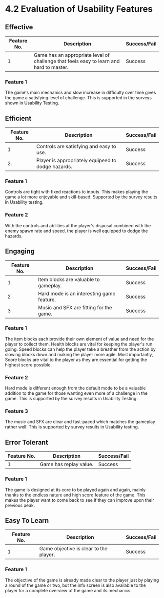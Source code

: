 # 4.2 Evaluation of Usability Features

## Effective

| Feature No. | Description                                                                             | Success/Fail |
| ----------- | --------------------------------------------------------------------------------------- | ------------ |
| 1           | Game has an appropriate level of challenge that feels easy to learn and hard to master. | Success      |

### Feature 1

The game's main mechanics and slow increase in difficulty over time gives the game a satisfying level of challenge. This is supported in the surveys shown in Usability Testing.

## Efficient

| Feature No. | Description                                        | Success/Fail |
| ----------- | -------------------------------------------------- | ------------ |
| 1           | Controls are satisfying and easy to use.           | Success      |
| 2.          | Player is appropriately equipeed to dodge hazards. | Success      |

### Feature 1

Controls are tight with fixed reactions to inputs. This makes playing the game a lot more enjoyable and skill-based. Supported by the survey results in Usability testing.&#x20;

### Feature 2

With the controls and abilities at the player's disposal combined with the enemy spawn rate and speed, the player is well equipped to dodge the hazards.

## Engaging

| Feature No. | Description                               | Success/Fail |
| ----------- | ----------------------------------------- | ------------ |
| 1           | Item blocks are valuable to gameplay.     | Success      |
| 2           | Hard mode is an interesting game feature. | Success      |
| 3           | Music and SFX are fitting for the game.   | Success      |

### Feature 1

The item blocks each provide their own element of value and need for the player to collect them. Health blocks are vital for keeping the player's run going. Speed blocks can help the player take a breather from the action by slowing blocks down and making the player more agile. Most importantly, Score blocks are vital to the player as they are essential for getting the highest score possible.

### Feature 2

Hard mode is different enough from the default mode to be a valuable addition to the game for those wanting even more of a challenge in the game. This is supported by the survey results in Usability Testing.

### Feature 3

The music and SFX are clear and fast-paced which matches the gameplay rather well. This is supported by survey results in Usability testing.

## Error Tolerant

| Feature No. | Description            | Success/Fail |
| ----------- | ---------------------- | ------------ |
| 1           | Game has replay value. | Success      |

### Feature 1

The game is designed at its core to be played again and again, mainly thanks to the endless nature and high score feature of the game. This makes the player want to come back to see if they can improve upon their previous peak.

## Easy To Learn

| Feature No. | Description                            | Success/Fail |
| ----------- | -------------------------------------- | ------------ |
| 1           | Game objective is clear to the player. | Success      |

### Feature 1

The objective of the game is already made clear to the player just by playing a round of the game or two, but the info screen is also available to the player for a complete overview of the game and its mechanics.
